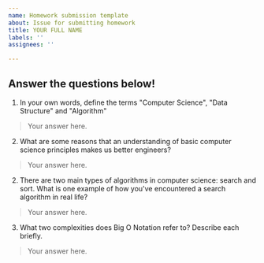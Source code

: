 ```yaml
---
name: Homework submission template
about: Issue for submitting homework
title: YOUR FULL NAME
labels: ''
assignees: ''

---
```


## Answer the questions below! 

1. In your own words, define the terms "Computer Science", "Data Structure" and "Algorithm"
>Your answer here.

2. What are some reasons that an understanding of basic computer science principles makes us better engineers?
>Your answer here.

2. There are two main types of algorithms in computer science: search and sort. What is one example of how you've encountered a search algorithm in real life? 
>Your answer here.

3. What two complexities does Big O Notation refer to? Describe each briefly. 
>Your answer here.

